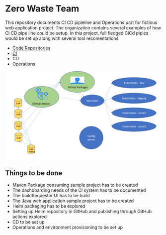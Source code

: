 # Zero Waste Team
This repository documents CI CD pipleline and Operations part for fictious web application project. The organization contains several examples of how CI CD pipe line could be setup. In this project, full fledged CiCd piples would be set up along with several tool recomentations

* [Code Repositories](CodeRepos.md)
* [CI](BuildSystem.md)
* CD
* Operations

![Overview](/images/Overview.png)

## Things to be done
* Maven Package consuming sample project has to be created
* The dashboarding needs of the CI system has to be documented
* The buildRequestor UI has to be build
* The Java web application sample project has to be created
* Helm packaging has to be explored
* Setting up Helm repository in GitHub and publishing through GitHub actions explored
* CD to be set up
* Operations and environment provisioning to be set up
